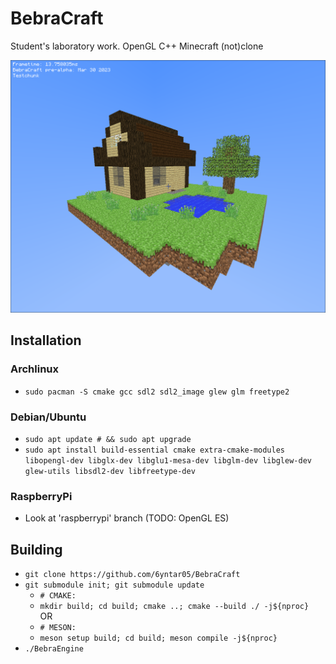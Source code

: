 # BebraCraft
Student's laboratory work. OpenGL C++ Minecraft (not)clone

![BebraCraft Screenshot](/Screenshot.png?raw=true "BebraCraft")

## Installation
### Archlinux
- `sudo pacman -S cmake gcc sdl2 sdl2_image glew glm freetype2`
### Debian/Ubuntu
- `sudo apt update # && sudo apt upgrade`
- `sudo apt install build-essential cmake extra-cmake-modules libopengl-dev libglx-dev libglu1-mesa-dev libglm-dev libglew-dev glew-utils libsdl2-dev libfreetype-dev`
### RaspberryPi
- Look at 'raspberrypi' branch (TODO: OpenGL ES)

## Building
- `git clone https://github.com/6yntar05/BebraCraft`
- `git submodule init; git submodule update`
  - `# CMAKE:`
  - `mkdir build; cd build; cmake ..; cmake --build ./ -j${nproc}`
  <br>OR
  - `# MESON:`
  - `meson setup build; cd build; meson compile -j${nproc}`
- `./BebraEngine`